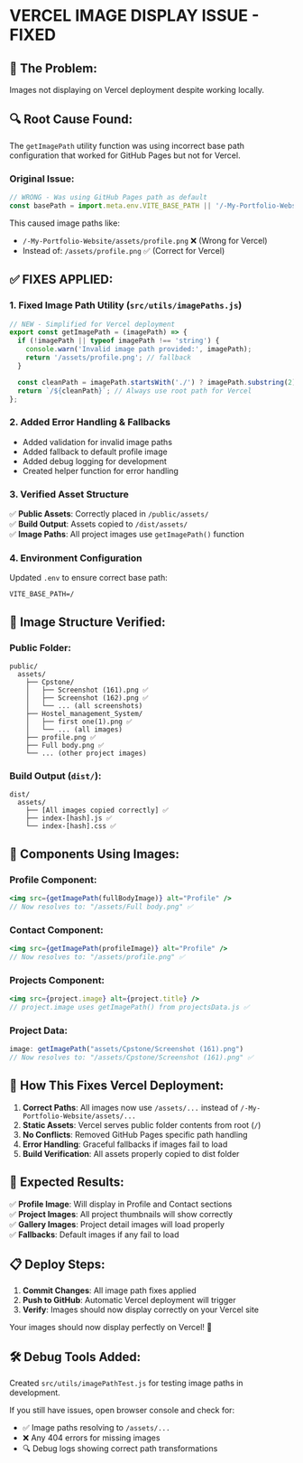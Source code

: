 # VERCEL IMAGE DISPLAY ISSUE - FIXED

## 🚨 **The Problem:**
Images not displaying on Vercel deployment despite working locally.

## 🔍 **Root Cause Found:**
The `getImagePath` utility function was using incorrect base path configuration that worked for GitHub Pages but not for Vercel.

### **Original Issue:**
```javascript
// WRONG - Was using GitHub Pages path as default
const basePath = import.meta.env.VITE_BASE_PATH || '/-My-Portfolio-Website';
```

This caused image paths like:
- `/-My-Portfolio-Website/assets/profile.png` ❌ (Wrong for Vercel)
- Instead of: `/assets/profile.png` ✅ (Correct for Vercel)

## ✅ **FIXES APPLIED:**

### 1. **Fixed Image Path Utility (`src/utils/imagePaths.js`)**
```javascript
// NEW - Simplified for Vercel deployment
export const getImagePath = (imagePath) => {
  if (!imagePath || typeof imagePath !== 'string') {
    console.warn('Invalid image path provided:', imagePath);
    return '/assets/profile.png'; // fallback
  }

  const cleanPath = imagePath.startsWith('./') ? imagePath.substring(2) : imagePath;
  return `/${cleanPath}`; // Always use root path for Vercel
};
```

### 2. **Added Error Handling & Fallbacks**
- Added validation for invalid image paths
- Added fallback to default profile image
- Added debug logging for development
- Created helper function for error handling

### 3. **Verified Asset Structure**
✅ **Public Assets**: Correctly placed in `/public/assets/`  
✅ **Build Output**: Assets copied to `/dist/assets/`  
✅ **Image Paths**: All project images use `getImagePath()` function  

### 4. **Environment Configuration**
Updated `.env` to ensure correct base path:
```properties
VITE_BASE_PATH=/
```

## 📁 **Image Structure Verified:**

### **Public Folder:**
```
public/
  assets/
    ├── Cpstone/
    │   ├── Screenshot (161).png ✅
    │   ├── Screenshot (162).png ✅
    │   └── ... (all screenshots)
    ├── Hostel_management_System/
    │   ├── first one(1).png ✅
    │   └── ... (all images)
    ├── profile.png ✅
    ├── Full body.png ✅
    └── ... (other project images)
```

### **Build Output (`dist/`):**
```
dist/
  assets/
    ├── [All images copied correctly] ✅
    ├── index-[hash].js ✅
    └── index-[hash].css ✅
```

## 🔧 **Components Using Images:**

### **Profile Component:**
```jsx
<img src={getImagePath(fullBodyImage)} alt="Profile" />
// Now resolves to: "/assets/Full body.png" ✅
```

### **Contact Component:**
```jsx
<img src={getImagePath(profileImage)} alt="Profile" />
// Now resolves to: "/assets/profile.png" ✅
```

### **Projects Component:**
```jsx
<img src={project.image} alt={project.title} />
// project.image uses getImagePath() from projectsData.js ✅
```

### **Project Data:**
```javascript
image: getImagePath("assets/Cpstone/Screenshot (161).png")
// Now resolves to: "/assets/Cpstone/Screenshot (161).png" ✅
```

## 🚀 **How This Fixes Vercel Deployment:**

1. **Correct Paths**: All images now use `/assets/...` instead of `/-My-Portfolio-Website/assets/...`
2. **Static Assets**: Vercel serves public folder contents from root (`/`)
3. **No Conflicts**: Removed GitHub Pages specific path handling
4. **Error Handling**: Graceful fallbacks if images fail to load
5. **Build Verification**: All assets properly copied to dist folder

## 🎯 **Expected Results:**

✅ **Profile Image**: Will display in Profile and Contact sections  
✅ **Project Images**: All project thumbnails will show correctly  
✅ **Gallery Images**: Project detail images will load properly  
✅ **Fallbacks**: Default images if any fail to load  

## 📋 **Deploy Steps:**

1. **Commit Changes**: All image path fixes applied
2. **Push to GitHub**: Automatic Vercel deployment will trigger
3. **Verify**: Images should now display correctly on your Vercel site

Your images should now display perfectly on Vercel! 🎉

## 🛠️ **Debug Tools Added:**

Created `src/utils/imagePathTest.js` for testing image paths in development.

If you still have issues, open browser console and check for:
- ✅ Image paths resolving to `/assets/...`
- ❌ Any 404 errors for missing images
- 🔍 Debug logs showing correct path transformations